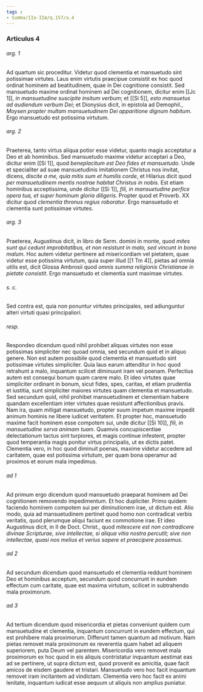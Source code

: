 ```yaml
---
tags : 
- Summa/IIa-IIæ/q.157/a.4
---
```


### Articulus 4

###### arg. 1
Ad quartum sic proceditur. Videtur quod clementia et mansuetudo sint potissimae virtutes. Laus enim virtutis praecipue consistit ex hoc quod ordinat hominem ad beatitudinem, quae in Dei cognitione consistit. Sed mansuetudo maxime ordinat hominem ad Dei cognitionem, dicitur enim [[Jc 1]], *in mansuetudine suscipite insitum verbum*; et [[Si 5]], *esto mansuetus ad audiendum verbum Dei*; et Dionysius dicit, in epistola ad Demophil., *Moysen propter multam mansuetudinem Dei apparitione dignum habitum*. Ergo mansuetudo est potissima virtutum.

###### arg. 2
Praeterea, tanto virtus aliqua potior esse videtur, quanto magis acceptatur a Deo et ab hominibus. Sed mansuetudo maxime videtur acceptari a Deo, dicitur enim [[Si 1]], quod *beneplacitum est Deo fides et mansuetudo*. Unde et specialiter ad suae mansuetudinis imitationem Christus nos invitat, dicens, *discite a me, quia mitis sum et humilis corde*, et Hilarius dicit quod *per mansuetudinem mentis nostrae habitat Christus in nobis*. Est etiam hominibus acceptissima, unde dicitur [[Si 1]], *fili, in mansuetudine perfice opera tua, et super hominum gloria diligeris*. Propter quod et Proverb. XX dicitur quod *clementia thronus regius roboratur*. Ergo mansuetudo et clementia sunt potissimae virtutes.

###### arg. 3
Praeterea, Augustinus dicit, in libro de Serm. domini in monte, quod *mites sunt qui cedunt improbitatibus, et non resistunt in malo, sed vincunt in bono malum*. Hoc autem videtur pertinere ad misericordiam vel pietatem, quae videtur esse potissima virtutum, quia super illud [[1 Tm 4]], pietas ad omnia utilis est, dicit Glossa Ambrosii quod *omnis summa religionis Christianae in pietate consistit*. Ergo mansuetudo et clementia sunt maximae virtutes.

###### s. c.
Sed contra est, quia non ponuntur virtutes principales, sed adiunguntur alteri virtuti quasi principaliori.

###### resp.
Respondeo dicendum quod nihil prohibet aliquas virtutes non esse potissimas simpliciter nec quoad omnia, sed secundum quid et in aliquo genere. Non est autem possibile quod clementia et mansuetudo sint potissimae virtutes simpliciter. Quia laus earum attenditur in hoc quod retrahunt a malo, inquantum scilicet diminuunt iram vel poenam. Perfectius autem est consequi bonum quam carere malo. Et ideo virtutes quae simpliciter ordinant in bonum, sicut fides, spes, caritas, et etiam prudentia et iustitia, sunt simpliciter maiores virtutes quam clementia et mansuetudo. Sed secundum quid, nihil prohibet mansuetudinem et clementiam habere quandam excellentiam inter virtutes quae resistunt affectionibus pravis. Nam ira, quam mitigat mansuetudo, propter suum impetum maxime impedit animum hominis ne libere iudicet veritatem. Et propter hoc, mansuetudo maxime facit hominem esse compotem sui, unde dicitur [[Si 10]], *fili, in mansuetudine serva animam tuam*. Quamvis concupiscentiae delectationum tactus sint turpiores, et magis continue infestent, propter quod temperantia magis ponitur virtus principalis, ut ex dictis patet. Clementia vero, in hoc quod diminuit poenas, maxime videtur accedere ad caritatem, quae est potissima virtutum, per quam bona operamur ad proximos et eorum mala impedimus.

###### ad 1
Ad primum ergo dicendum quod mansuetudo praeparat hominem ad Dei cognitionem removendo impedimentum. Et hoc dupliciter. Primo quidem faciendo hominem compotem sui per diminutionem irae, ut dictum est. Alio modo, quia ad mansuetudinem pertinet quod homo non contradicat verbis veritatis, quod plerumque aliqui faciunt ex commotione irae. Et ideo Augustinus dicit, in II de Doct. Christ., quod *mitescere est non contradicere divinae Scripturae, sive intellectae, si aliqua vitia nostra percutit; sive non intellectae, quasi nos melius et verius sapere et praecipere possemus*.

###### ad 2
Ad secundum dicendum quod mansuetudo et clementia reddunt hominem Deo et hominibus acceptum, secundum quod concurrunt in eundem effectum cum caritate, quae est maxima virtutum, scilicet in subtrahendo mala proximorum.

###### ad 3
Ad tertium dicendum quod misericordia et pietas conveniunt quidem cum mansuetudine et clementia, inquantum concurrunt in eundem effectum, qui est prohibere mala proximorum. Differunt tamen quantum ad motivum. Nam pietas removet mala proximorum ex reverentia quam habet ad aliquem superiorem, puta Deum vel parentem. Misericordia vero removet mala proximorum ex hoc quod in eis aliquis contristatur inquantum aestimat eas ad se pertinere, ut supra dictum est, quod provenit ex amicitia, quae facit amicos de eisdem gaudere et tristari. Mansuetudo vero hoc facit inquantum removet iram incitantem ad vindictam. Clementia vero hoc facit ex animi lenitate, inquantum iudicat esse aequum ut aliquis non amplius puniatur.

